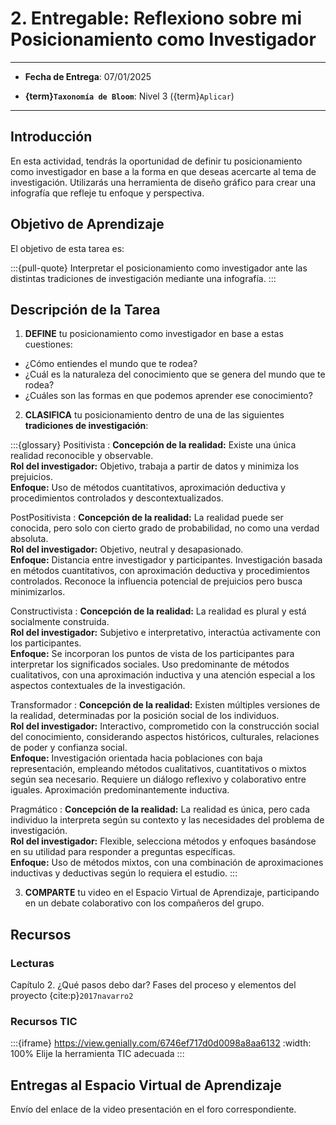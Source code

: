 # 2. Entregable: Reflexiono sobre mi Posicionamiento como Investigador

---

- **Fecha de Entrega**: 07/01/2025

- **{term}`Taxonomía de Bloom`**: Nivel 3 ({term}`Aplicar`) 

---

## Introducción

En esta actividad, tendrás la oportunidad de definir tu posicionamiento como investigador en base a la forma en que deseas acercarte al tema de investigación. Utilizarás una herramienta de diseño gráfico para crear una infografía que refleje tu enfoque y perspectiva.

## Objetivo de Aprendizaje

El objetivo de esta tarea es:

:::{pull-quote}
Interpretar el posicionamiento como investigador ante las distintas tradiciones de investigación mediante una infografía.
:::


## Descripción de la Tarea

1. **DEFINE** tu posicionamiento como investigador en base a estas cuestiones:

- ¿Cómo entiendes el mundo que te rodea?
- ¿Cuál es la naturaleza del conocimiento que se genera del mundo que te rodea?
- ¿Cuáles son las formas en que podemos aprender ese conocimiento?

2. **CLASIFICA** tu posicionamiento dentro de una de las siguientes **tradiciones de investigación**:

:::{glossary}
Positivista
: **Concepción de la realidad:** Existe una única realidad reconocible y observable. \
**Rol del investigador:** Objetivo, trabaja a partir de datos y minimiza los prejuicios. \
**Enfoque:** Uso de métodos cuantitativos, aproximación deductiva y procedimientos controlados y descontextualizados.

PostPositivista
: **Concepción de la realidad:** La realidad puede ser conocida, pero solo con cierto grado de probabilidad, no como una verdad absoluta. \
**Rol del investigador:** Objetivo, neutral y desapasionado. \
**Enfoque:** Distancia entre investigador y participantes. Investigación basada en métodos cuantitativos, con aproximación deductiva y procedimientos controlados. Reconoce la influencia potencial de prejuicios pero busca minimizarlos.

Constructivista
: **Concepción de la realidad:** La realidad es plural y está socialmente construida. \
**Rol del investigador:** Subjetivo e interpretativo, interactúa activamente con los participantes. \
**Enfoque:** Se incorporan los puntos de vista de los participantes para interpretar los significados sociales. Uso predominante de métodos cualitativos, con una aproximación inductiva y una atención especial a los aspectos contextuales de la investigación.

Transformador
: **Concepción de la realidad:** Existen múltiples versiones de la realidad, determinadas por la posición social de los individuos. \
**Rol del investigador:** Interactivo, comprometido con la construcción social del conocimiento, considerando aspectos históricos, culturales, relaciones de poder y confianza social. \
**Enfoque:** Investigación orientada hacia poblaciones con baja representación, empleando métodos cualitativos, cuantitativos o mixtos según sea necesario. Requiere un diálogo reflexivo y colaborativo entre iguales. Aproximación predominantemente inductiva.

Pragmático
: **Concepción de la realidad:** La realidad es única, pero cada individuo la interpreta según su contexto y las necesidades del problema de investigación. \
**Rol del investigador:** Flexible, selecciona métodos y enfoques basándose en su utilidad para responder a preguntas específicas. \
**Enfoque:** Uso de métodos mixtos, con una combinación de aproximaciones inductivas y deductivas según lo requiera el estudio.
::: 

3. **COMPARTE** tu video en el Espacio Virtual de Aprendizaje, participando en un debate colaborativo con los compañeros del grupo.  

## Recursos

### Lecturas

Capítulo 2. ¿Qué pasos debo dar? Fases del proceso y elementos del proyecto {cite:p}`2017navarro2`

### Recursos TIC 

:::{iframe} https://view.genially.com/6746ef717d0d0098a8aa6132
:width: 100%
Elije la herramienta TIC adecuada
:::

## Entregas al Espacio Virtual de Aprendizaje

Envío del enlace de la video presentación en el foro correspondiente.